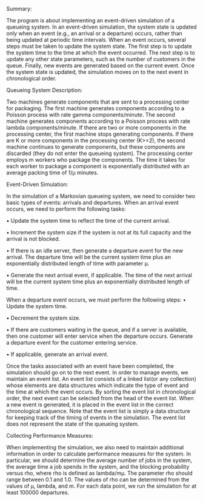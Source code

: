 Summary:

The program is about implementing an event-driven simulation of a queueing system. In an event-driven simulation, the system state is updated only when an event (e.g., an arrival or a departure) occurs, rather than being updated at periodic time intervals. When an event occurs, several steps must be taken to update the system state. The first step is to update the system time to the time at which the event occurred. The next step is to update any other state parameters, such as the number of customers in the queue. Finally, new events are generated based on the current event. Once the system state is updated, the simulation moves on to the next event in chronological order.

Queueing System Description:

Two machines generate components that are sent to a processing center for packaging. The first machine generates components according to a Poisson process with rate gamma components/minute. The second machine generates components according to a Poisson process with rate lambda components/minute. If there are two or more components in the processing center, the first machine stops generating components. If there are K or more components in the processing center (K>=2), the second machine continues to generate components, but these components are discarded (they do not enter the queueing system). The processing center employs m workers who package the components. The time it takes for each worker to package a component is exponentially distributed with an average packing time of 1/µ minutes.

Event-Driven Simulation:

In the simulation of a Markovian queueing system, we need to consider two basic types of events: arrivals and departures. When an arrival event occurs, we need to perform the following tasks:

• Update the system time to reflect the time of the current arrival.

• Increment the system size if the system is not at its full capacity and the arrival is not blocked.

• If there is an idle server, then generate a departure event for the new arrival. The departure time will be the current system time plus an exponentially distributed length of time with parameter µ.

• Generate the next arrival event, if applicable. The time of the next arrival will be the current system time plus an exponentially distributed length of time.

When a departure event occurs, we must perform the following steps:
• Update the system time.

• Decrement the system size.

• If there are customers waiting in the queue, and if a server is available, then one customer will enter service when the departure occurs. Generate a departure event for the customer entering service.

• If applicable, generate an arrival event.

Once the tasks associated with an event have been completed, the simulation should go on to the next event. In order to manage events, we maintain an event list. An event list consists of a linked list(or any collection) whose elements are data structures which indicate the type of event and the time at which the event occurs. By sorting the event list in chronological order, the next event can be selected from the head of the event list. When a new event is generated, it is placed in the event list in the correct chronological sequence. Note that the event list is simply a data structure for keeping track of the timing of events in the simulation. The event list does not represent the state of the queueing system.

Collecting Performance Measures:

When implementing the simulation, we also need to maintain additional information in order to calculate performance measures for the system. In particular, we should determine the average number of jobs in the system, the average time a job spends in the system, and the blocking probability versus rho, where rho is defined as lambda/mµ. The parameter rho should range between 0.1 and 1.0. The values of rho can be determined from the values of µ, lambda, and m. For each data point, we run the simulation for at least 100000 departures.
